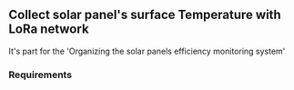 ## Collect solar panel's surface Temperature with LoRa network

It's part for the 'Organizing the solar panels efficiency monitoring system'

### Requirements

